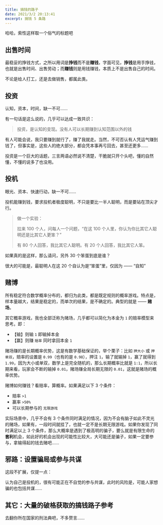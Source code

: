 ```yaml
---
title: 搞钱的路子
date: 2021/3/2 20:13:41
excerpt: 搞钱 5 条路
---
```


哈哈，索性这样取一个俗气的标题吧




## 出售时间

最稳妥的挣钱方式，之所以用词是**挣钱**而不是**赚钱**，字面可见，**挣钱**是用手挣钱，也就是出售时间、出售劳动；而**赚钱**则是用钱赚钱，本质上不是出售自己的时间。

不论是给人打工，还是去做销售，都属此类。




## 投资

认知，资本，时间，缺一不可……

有一句话是这么说的，几乎可以达成一致共识：

> 投资，是认知的变现。没有人可以长期赚到认知范围以外的钱

有人可能会说，我只要赚到就行了，赚了我就走。当然，不可否认有人凭运气赚到钱了，但事实是，这些人的绝大部分，都会凭本事再亏回去，甚至还更多……

投资是一个巨大的话题，三言两语必然说不清楚，干脆就只开个头吧，懂的自然懂，不懂的说多了也没用。




## 投机

眼光、资本、快速行动，缺一不可……

投机能赚到钱，要求投机者极度聪明，不只是要比一半人聪明，而是要站在顶尖才行。

> 做一个实验：
>
> 拉来 100 个人，问每人一个问题，“在这 100 个人里，你认为你比其它人聪明还是比其它人更笨？”
>
> 有 80 个人回答，我比其它人聪明。有 20 个人回答，我比其它人笨。

如果真的是这样，那么请问，另外 30 个笨蛋到底是谁？

很大的可能是，最聪明人在这 20 个自认为是“笨蛋”里，仅因为 —— “自知”




## 赌博

所有稳定符合数学概率分布的，都归为此类，都是既定规则的概率游戏。特点是，样本量越大，结果是稳定的，而单次的结果，是不确定的。典型的就是 —— **赌场**。

其它概率游戏，我也全部泛称为赌场，几乎都可以简化为本金为 `1` 的赔率模型来思考。即：

- 【输】则输 `1` 即输掉本金
- 【赢】则赚 `赔率` 同时拿回本金 `1`

赌场赚的是长期概率优势，这是有数学基础保证的，举个栗子：比如 `押大小` 或 `押单双`，赔率的设置是 `0.99`（也有的是 `0.98`），押注 `1`，输了就输掉 `1`，赢了就得到 `1.99`，因为大小或单双，数学上是完全随机的，那么长期概率比就是 `1:1`，所以长期来看，玩家会不断的输掉 `0.01`，赌场赚全局长期无限的 `0.01`，这就是赌场的概率优势。

赌博如何赚钱？看赔率，算概率。如果满足以下 3 个条件：

- 赔率 `>1`
- 赢率 `>50%`
- 可以长期参与的 `无限游戏`
  

实际场景中，几乎不会有 3 个条件同时满足的情况，因为不会有脑子如此不灵光的赌场，如果有，一段时间就挂了，也就一定不是长期无限游戏。如果你发现了同时满足以上 3 个条件，那么大概率是遇到了极高明的骗子，要么就是有限生命的**套利**机会，如此好的机会出现的可能性比较大，大可能还是骗子，如果一定要参与，拿输得起的钱去赌吧……




## 邪路：设置骗局或参与共谋

这段不扩展，仅提一点：

认为自己是投机的，很有可能正在不自觉的参与共谋，此时的风险是，可能人家想骗的也包括共谋……



## 其它：大量的破格获取的搞钱路子参考

去翻你所在国家的刑法典吧，不多赘言……



